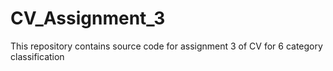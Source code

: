 # CV_Assignment_3
This repository contains source code for assignment 3 of CV for 6 category classification

